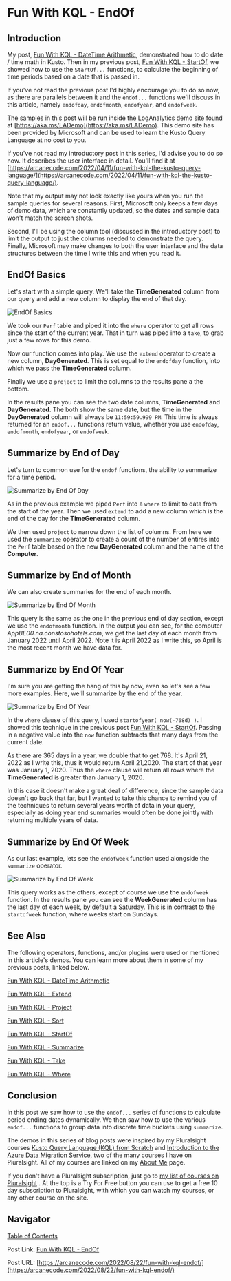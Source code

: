 # Fun With KQL - EndOf

## Introduction

My post, [Fun With KQL - DateTime Arithmetic](https://arcanecode.com/2022/08/08/fun-with-kql-datetime-arithmetic/), demonstrated how to do date / time math in Kusto. Then in my previous post, [Fun With KQL - StartOf](https://arcanecode.com/2022/08/15/fun-with-kql-startof/), we showed how to use the `StartOf...` functions, to calculate the beginning of time periods based on a date that is passed in.

If you've not read the previous post I'd highly encourage you to do so now, as there are parallels between it and the `endof...` functions we'll discuss in this article, namely `endofday`, `endofmonth`, `endofyear`, and `endofweek`.

The samples in this post will be run inside the LogAnalytics demo site found at [https://aka.ms/LADemo](https://aka.ms/LADemo). This demo site has been provided by Microsoft and can be used to learn the Kusto Query Language at no cost to you.

If you've not read my introductory post in this series, I'd advise you to do so now. It describes the user interface in detail. You'll find it at [https://arcanecode.com/2022/04/11/fun-with-kql-the-kusto-query-language/](https://arcanecode.com/2022/04/11/fun-with-kql-the-kusto-query-language/).

Note that my output may not look exactly like yours when you run the sample queries for several reasons. First, Microsoft only keeps a few days of demo data, which are constantly updated, so the dates and sample data won't match the screen shots.

Second, I'll be using the column tool (discussed in the introductory post) to limit the output to just the columns needed to demonstrate the query. Finally, Microsoft may make changes to both the user interface and the data structures between the time I write this and when you read it.

## EndOf Basics

Let's start with a simple query. We'll take the **TimeGenerated** column from our query and add a new column to display the end of that day.

![EndOf Basics](020.01_EndOf_Basics.png)

We took our `Perf` table and piped it into the `where` operator to get all rows since the start of the current year. That in turn was piped into a `take`, to grab just a few rows for this demo.

Now our function comes into play. We use the `extend` operator to create a new column, **DayGenerated**. This is set equal to the `endofday` function, into which we pass the **TimeGenerated** column.

Finally we use a `project` to limit the columns to the results pane a the bottom.

In the results pane you can see the two date columns, **TimeGenerated** and **DayGenerated**. The both show the same date, but the time in the **DayGenerated** column will always be `11:59:59.999 PM`. This time is always returned for an `endof...` functions return value, whether you use `endofday`, `endofmonth`, `endofyear`, or `endofweek`.

## Summarize by End of Day

Let's turn to common use for the `endof` functions, the ability to summarize for a time period.

![Summarize by End Of Day](020.02_Summarize_by_EndOfDay.png)

As in the previous example we piped `Perf` into a `where` to limit to data from the start of the year. Then we used `extend` to add a new column which is the end of the day for the **TimeGenerated** column.

We then used `project` to narrow down the list of columns. From here we used the `summarize` operator to create a count of the number of entires into the `Perf` table based on the new **DayGenerated** column and the name of the **Computer**.

## Summarize by End of Month

We can also create summaries for the end of each month.

![Summarize by End Of Month](020.03_Summarize_by_EndOfMonth.png)

This query is the same as the one in the previous end of day section, except we use the `endofmonth` function. In the output you can see, for the computer _AppBE00.na.constosohotels.com_, we get the last day of each month from January 2022 until April 2022. Note it is April 2022 as I write this, so April is the most recent month we have data for.

## Summarize by End Of Year

I'm sure you are getting the hang of this by now, even so let's see a few more examples. Here, we'll summarize by the end of the year.

![Summarize by End Of Year](020.04_Summarize_by_EndOfYear.png)

In the `where` clause of this query, I used `startofyear( now(-768d) )`. I showed this technique in the previous post [Fun With KQL - StartOf](https://arcanecode.com/2022/08/15/fun-with-kql-startof/). Passing in a negative value into the `now` function subtracts that many days from the current date.

As there are 365 days in a year, we double that to get 768. It's April 21, 2022 as I write this, thus it would return April 21,2020. The start of that year was January 1, 2020. Thus the `where` clause will return all rows where the **TimeGenerated** is greater than January 1, 2020.

In this case it doesn't make a great deal of difference, since the sample data doesn't go back that far, but I wanted to take this chance to remind you of the techniques to return several years worth of data in your query, especially as doing year end summaries would often be done jointly with returning multiple years of data.

## Summarize by End Of Week

As our last example, lets see the `endofweek` function used alongside the `summarize` operator.

![Summarize by End Of Week](020.05_Summarize_by_EndOfWeek.png)

This query works as the others, except of course we use the `endofweek` function. In the results pane you can see the **WeekGenerated** column has the last day of each week, by default a Saturday. This is in contrast to the `startofweek` function, where weeks start on Sundays.
## See Also

The following operators, functions, and/or plugins were used or mentioned in this article's demos. You can learn more about them in some of my previous posts, linked below.

[Fun With KQL - DateTime Arithmetic](https://arcanecode.com/2022/08/08/fun-with-kql-datetime-arithmetic/)

[Fun With KQL - Extend](https://arcanecode.com/2022/05/23/fun-with-kql-extend/)

[Fun With KQL - Project](https://arcanecode.com/2022/05/30/fun-with-kql-project/)

[Fun With KQL - Sort](https://arcanecode.com/2022/07/18/fun-with-kql-sort/)

[Fun With KQL - StartOf](https://arcanecode.com/2022/08/15/fun-with-kql-startof/)

[Fun With KQL - Summarize](https://arcanecode.com/2022/05/16/fun-with-kql-summarize/)

[Fun With KQL - Take](https://arcanecode.com/2022/05/02/fun-with-kql-take/)

[Fun With KQL - Where](https://arcanecode.com/2022/04/25/fun-with-kql-where/)

## Conclusion

In this post we saw how to use the `endof...` series of functions to calculate period ending dates dynamically. We then saw how to use the various `endof...` functions to group data into discrete time buckets using `summarize`.

The demos in this series of blog posts were inspired by my Pluralsight courses [Kusto Query Language (KQL) from Scratch](https://pluralsight.pxf.io/MXDo5o) and [Introduction to the Azure Data Migration Service](https://pluralsight.pxf.io/2rQXjQ), two of the many courses I have on Pluralsight. All of my courses are linked on my [About Me](https://arcanecode.com/info/) page.

If you don't have a Pluralsight subscription, just go to [my list of courses on Pluralsight](https://pluralsight.pxf.io/kjz6jn) . At the top is a Try For Free button you can use to get a free 10 day subscription to Pluralsight, with which you can watch my courses, or any other course on the site.

## Navigator
[Table of Contents](../Table%20of%20Contents.md)

Post Link: [Fun With KQL - EndOf](https://arcanecode.com/2022/08/22/fun-with-kql-endof/)

Post URL: [https://arcanecode.com/2022/08/22/fun-with-kql-endof/](https://arcanecode.com/2022/08/22/fun-with-kql-endof/)

